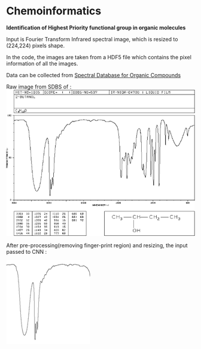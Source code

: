# Chemoinformatics
 **Identification of Highest Priority functional group in organic molecules**
 
 Input is Fourier Transform Infrared spectral image, which is resized to (224,224) pixels shape.
 
 In the code, the images are taken from a HDF5 file which contains the pixel information of all the images.
 
 Data can be collected from [Spectral Database for Organic Compounds](http://sdbs.db.aist.go.jp/sdbs/cgi-bin/cre_index.cgi)
 
 Raw image from SDBS of  : ![Image of 2-butanol](https://github.com/Vineet-Mehta/Chemoinformatics/blob/master/C4H10O.gif)
 
 
 
 After pre-processing(removing finger-print region) and resizing, the input passed to CNN :
 
 ![Sample image of 2-butanol](https://github.com/Vineet-Mehta/Chemoinformatics/blob/master/sample_input.png)
